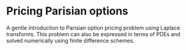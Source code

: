 # Pricing Parisian options

A gentle introduction to Parisian option pricing problem using Laplace transforms. This problem can also be expressed in terms of PDEs and solved numerically using finite difference schemes.